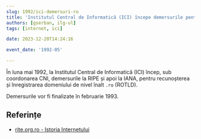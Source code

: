 ```yaml
---
slug: 1992/ici-demersuri-ro
title: 'Institutul Central de Informatică (ICI) începe demersurile pentru înregistrarea domeniului „.ro”'
authors: [gserban, ilg-ul]
tags: [internet, ici]

date: 2023-12-20T14:24:16

event_date: '1992-05'

---
```


În luna mai 1992, la Institutul Central de Informatică (ICI) încep,
sub coordonarea CNI, demersurile la RIPE
și apoi la IANA, pentru recunoșterea și înregistrarea domeniului
de nivel înalt `.ro` (ROTLD).

<!-- truncate -->

Demersurile vor fi finalizate în februarie 1993.

## Referințe

- [rite.org.ro - Istoria Internetului](https://rite.org.ro/istoria-internetului/)
